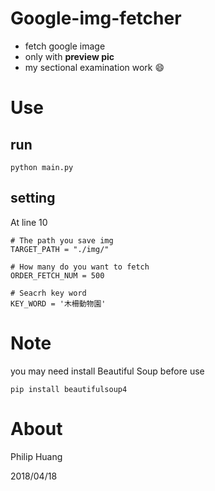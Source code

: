 # Google-img-fetcher
- fetch google image
- only with **preview pic**
- my sectional examination work 😄

# Use

## run 
`python main.py`

## setting
At line 10
```
# The path you save img
TARGET_PATH = "./img/"  

# How many do you want to fetch
ORDER_FETCH_NUM = 500

# Seacrh key word
KEY_WORD = '木柵動物園'
```

# Note
you may need install Beautiful Soup before use

`pip install beautifulsoup4`

# About
Philip Huang 

2018/04/18